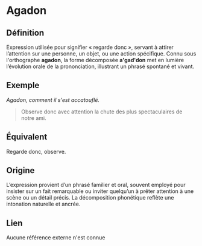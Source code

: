 # Agadon

## Définition

Expression utilisée pour signifier « regarde donc », servant à attirer l’attention sur une personne, un objet, ou une action spécifique. Connu sous l'orthographe **agadon**, la forme décomposée **a'gad'don** met en lumière l’évolution orale de la prononciation, illustrant un phrasé spontané et vivant.

## Exemple

_Agadon, comment il s'est accatouflé._
> Observe donc avec attention la chute des plus spectaculaires de notre ami.

## Équivalent

Regarde donc, observe.

## Origine

L’expression provient d’un phrasé familier et oral, souvent employé pour insister sur un fait remarquable ou inviter quelqu’un à prêter attention à une scène ou un détail précis. La décomposition phonétique reflète une intonation naturelle et ancrée.

## Lien

Aucune référence externe n'est connue
